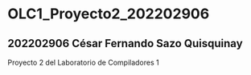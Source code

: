 # OLC1_Proyecto2_202202906
## 202202906 César Fernando Sazo Quisquinay
Proyecto 2 del Laboratorio de Compiladores 1
